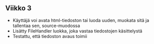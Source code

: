 ## Viikko 3

- Käyttäjä voi avata html-tiedoston tai luoda uuden, muokata sitä ja tallentaa sen, source-muodossa
- Lisätty FileHandler luokka, joka vastaa tiedostojen käsittelystä
- Testattu, että tiedoston avaus toimii